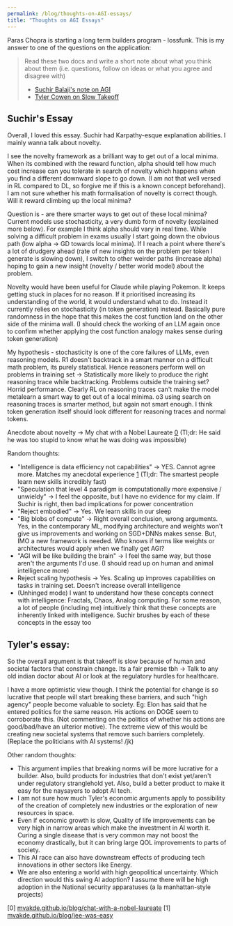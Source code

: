 ```yaml
---
permalink: /blog/thoughts-on-AGI-essays/
title: "Thoughts on AGI Essays"
---
```

Paras Chopra is starting a long term builders program - lossfunk. This is my answer to one of the questions on the application:  
> Read these two docs and write a short note about what you think about them (i.e. questions, follow on ideas or what you agree and disagree with)
> - [Suchir Balaji's note on AGI](https://docs.google.com/document/d/1ItRqrpgQHJ05rQx0zc26t1_NgpUcw3znwTWpXxqH8uI/edit?tab=t.0#heading=h.qslpqdtnxw1r)
> - [Tyler Cowen on Slow Takeoff](https://marginalrevolution.com/marginalrevolution/2025/02/why-i-think-ai-take-off-is-relatively-slow.html)

## Suchir's Essay
Overall, I loved this essay. Suchir had Karpathy-esque explanation abilities. I mainly wanna talk about novelty.

I see the novelty framework as a brilliant way to get out of a local minima. When its combined with the reward function, alpha should tell how much cost increase can you tolerate in search of novelty which happens when you find a different downward slope to go down. (I am not that well versed in RL compared to DL, so forgive me if this is a known concept beforehand). I am not sure whether his math formalisation of novelty is correct though. Will it reward climbing up the local minima?

Question is - are there smarter ways to get out of these local minima? Current models use stochasticity, a very dumb form of novelty (explained more below). For example I think alpha should vary in real time. While solving a difficult problem in exams usually I start going down the obvious path (low alpha -> GD towards local minima). If I reach a point where there's a lot of drudgery ahead (rate of new insights on the problem per token I generate is slowing down), I switch to other weirder paths (increase alpha) hoping to gain a new insight (novelty / better world model) about the problem. 

Novelty would have been useful for Claude while playing Pokemon. It keeps getting stuck in places for no reason. If it prioritised increasing its understanding of the world, it would understand what to do. Instead it currently relies on stochasticity (in token generation) instead. Basically pure randomness in the hope that this makes the cost function land on the other side of the minima wall. (I should check the working of an LLM again once to confirm whether applying the cost function analogy makes sense during token generation)

My hypothesis - stochasticity is one of the core failures of LLMs, even reasoning models. R1 doesn't backtrack in a smart manner on a difficult math problem, its purely statistical. Hence reasoners perform well on problems in training set -> Statistically more likely to produce the right reasoning trace while backtracking. Problems outside the training set? Horrid performance. Clearly RL on reasoning traces can't make the model metalearn a smart way to get out of a local minima. o3 using search on reasoning traces is smarter method, but again not smart enough. I think token generation itself should look different for reasoning traces and normal tokens.

Anecdote about novelty -> My chat with a Nobel Laureate [0](../chat-with-a-nobel-laureate) (Tl;dr: He said he was too stupid to know what he was doing was impossible)

Random thoughts:
- "Intelligence is data efficiency not capabilities" -> YES. Cannot agree more. Matches my anecdotal experience [1](../jee-was-easy) (Tl;dr: The smartest people learn new skills incredibly fast)
- "Speculation that level 4 paradigm is computationally more expensive / unwieldy" -> I feel the opposite, but I have no evidence for my claim. If Suchir is right, then bad implications for power concentration
- "Reject embodied" -> Yes. We learn skills in our sleep
- "Big blobs of compute" -> Right overall conclusion, wrong arguments. Yes, in the contemporary ML, modifying architecture and weights won't give us improvements and working on SGD+DNNs makes sense. But, IMO a new framework is needed. Who knows if terms like weights or architectures would apply when we finally get AGI?
- "AGI will be like building the brain" -> I feel the same way, but those aren't the arguments I'd use. (I should read up on human and animal intelligence more)
- Reject scaling hypothesis -> Yes. Scaling up improves capabilities on tasks in training set. Doesn't increase overall intelligence
- (Unhinged mode) I want to understand how these concepts connect with intelligence: Fractals, Chaos, Analog computing. For some reason, a lot of people (including me) intuitively think that these concepts are inherently linked with intelligence. Suchir brushes by each of these concepts in the essay too

## Tyler's essay: 
So the overall argument is that takeoff is slow because of human and societal factors that constrain change. Its a fair premise tbh -> Talk to any old indian doctor about AI or look at the regulatory hurdles for healthcare.

I have a more optimistic view though. I think the potential for change is so lucrative that people will start breaking these barriers, and such "high agency" people become valuable to society. Eg: Elon has said that he entered politics for the same reason. His actions on DOGE seem to corroborate this. (Not commenting on the politics of whether his actions are good/bad/have an ulterior motive). The extreme view of this would be creating new societal systems that remove such barriers completely. (Replace the politicians with AI systems! /jk)

Other random thoughts:
- This argument implies that breaking norms will be more lucrative for a builder. Also, build products for industries that don't exist yet/aren't under regulatory stranglehold yet. Also, build a better product to make it easy for the naysayers to adopt AI tech.
- I am not sure how much Tyler's economic arguments apply to possibility of the creation of completely new industries or the exploration of new resources in space. 
- Even if economic growth is slow, Quality of life improvements can be very high in narrow areas which make the investment in AI worth it. Curing a single disease that is very common may not boost the economy drastically, but it can bring large QOL improvements to parts of society. 
- This AI race can also have downstream effects of producing tech innovations in other sectors like Energy.
- We are also entering a world with high geopolitical uncertainty. Which direction would this swing AI adoption? I assume there will be high adoption in the National security apparatuses (a la manhattan-style projects)

[0] [mvakde.github.io/blog/chat-with-a-nobel-laureate](../chat-with-a-nobel-laureate)
[1] [mvakde.github.io/blog/jee-was-easy](../jee-was-easy)